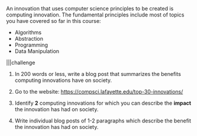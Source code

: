 
An innovation that uses computer science principles to be created is computing innovation. The fundamental principles include most of topics you have covered so far in this course:
- Algorithms
- Abstraction
- Programming
- Data Manipulation
 
 |||challenge
1. In 200 words or less, write a blog post that summarizes the benefits computing innovations have on society.

1. Go to the website:
    https://compsci.lafayette.edu/top-30-innovations/
    
1.  Identify **2** computing innovations for which you can describe the **impact** the innovation has had on society.  

1.  Write individual blog posts of 1-2 paragraphs which describe the benefit the innovation has had on society.